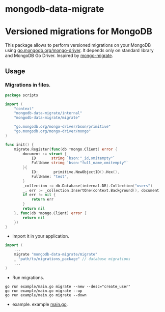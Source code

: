 # mongodb-data-migrate
# Versioned migrations for MongoDB

This package allows to perform versioned migrations on your MongoDB using [go.mongodb.org/mongo-driver](https://github.com/mongodb/mongo-go-driver).
It depends only on standard library and MongoDB Go Driver.
Inspired by [mongo-migrate](https://github.com/eminetto/mongo-migrate).


## Usage
### Migrations in files.

```go
package scripts

import (
	"context"
	"mongodb-data-migrate/internal"
	"mongodb-data-migrate/migrate"

	"go.mongodb.org/mongo-driver/bson/primitive"
	"go.mongodb.org/mongo-driver/mongo"
)

func init() {
	migrate.Register(func(db *mongo.Client) error {
		document := struct {
			ID       string `bson:"_id,omitempty"`
			FullName string `bson:"full_name,omitempty"`
		}{
			ID:       primitive.NewObjectID().Hex(),
			FullName: "test",
		}
		_collection := db.Database(internal.DB).Collection("users")
		_, err := _collection.InsertOne(context.Background(), document)
		if err != nil {
			return err
		}
		return nil
	}, func(db *mongo.Client) error {
		return nil
	})
}
```

* Import it in your application.
```go
import (
    ...
    migrate "mongodb-data-migrate/migrate"
    _ "path/to/migrations_package" // database migrations
    ...
)
```

* Run migrations.
```shell
go run example/main.go migrate --new --desc="create_user"
go run example/main.go migrate --up
go run example/main.go migrate --down
```
* example.
example [main.go](https://github.com/hamdiBouhani/mongodb-data-migrate/tree/main/example).